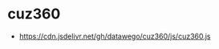 # cuz360
- https://cdn.jsdelivr.net/gh/datawego/cuz360/js/cuz360.js

<script>
  (function(i,s,o,g,r,a,m){i['GoogleAnalyticsObject']=r;i[r]=i[r]||function(){
  (i[r].q=i[r].q||[]).push(arguments)},i[r].l=1*new Date();a=s.createElement(o),
  m=s.getElementsByTagName(o)[0];a.async=1;a.src=g;m.parentNode.insertBefore(a,m)
  })(window,document,'script','https://www.google-analytics.com/analytics.js','ga');

  ga('create', 'UA-12345-1', 'auto');
  ga('require', 'cuzPlugin');
  ga('send', 'pageview');
</script>
<script async src="https://cdn.jsdelivr.net/gh/datawego/cuz360/js/cuz360.js"></script>
